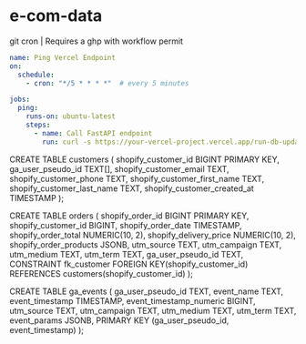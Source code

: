 # e-com-data

git cron | Requires a ghp with workflow permit

```yml
name: Ping Vercel Endpoint
on:
  schedule:
    - cron: "*/5 * * * *"  # every 5 minutes

jobs:
  ping:
    runs-on: ubuntu-latest
    steps:
      - name: Call FastAPI endpoint
        run: curl -s https://your-vercel-project.vercel.app/run-db-update
```

CREATE TABLE customers (
    shopify_customer_id BIGINT PRIMARY KEY,
    ga_user_pseudo_id TEXT[],
    shopify_customer_email TEXT,
    shopify_customer_phone TEXT,
    shopify_customer_first_name TEXT,
    shopify_customer_last_name TEXT,
    shopify_customer_created_at TIMESTAMP
);

CREATE TABLE orders (
    shopify_order_id BIGINT PRIMARY KEY,
    shopify_customer_id BIGINT,
    shopify_order_date TIMESTAMP,
    shopify_order_total NUMERIC(10, 2),
    shopify_delivery_price NUMERIC(10, 2),
    shopify_order_products JSONB,
    utm_source TEXT,
    utm_campaign TEXT,
    utm_medium TEXT,
    utm_term TEXT,
    ga_user_pseudo_id TEXT,
    CONSTRAINT fk_customer
        FOREIGN KEY(shopify_customer_id)
        REFERENCES customers(shopify_customer_id)
);

CREATE TABLE ga_events (
    ga_user_pseudo_id TEXT,
    event_name TEXT,
    event_timestamp TIMESTAMP,
    event_timestamp_numeric BIGINT,
    utm_source TEXT,
    utm_campaign TEXT,
    utm_medium TEXT,
    utm_term TEXT,
    event_params JSONB,
    PRIMARY KEY (ga_user_pseudo_id, event_timestamp)
);